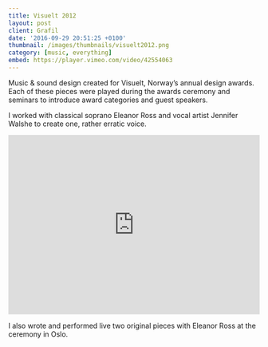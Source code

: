 ```yaml
---
title: Visuelt 2012
layout: post
client: Grafil
date: '2016-09-29 20:51:25 +0100'
thumbnail: /images/thumbnails/visuelt2012.png
category: [music, everything]
embed: https://player.vimeo.com/video/42554063
---
```


Music &amp; sound design created for Visuelt, Norway’s annual design awards. Each of these pieces were played during the awards ceremony and seminars to introduce award categories and guest speakers.

I worked with classical soprano Eleanor Ross and vocal artist Jennifer Walshe to create one, rather erratic voice.

<iframe src="https://player.vimeo.com/video/45257650" width="100%" height="360" frameborder="0" webkitallowfullscreen mozallowfullscreen allowfullscreen></iframe>

I also wrote and performed live two original pieces with Eleanor Ross at the ceremony in Oslo.
